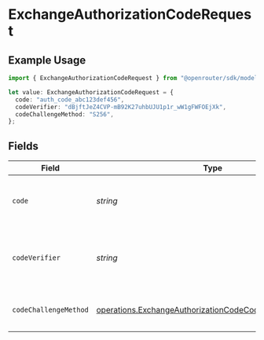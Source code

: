 # ExchangeAuthorizationCodeRequest

## Example Usage

```typescript
import { ExchangeAuthorizationCodeRequest } from "@openrouter/sdk/models/operations";

let value: ExchangeAuthorizationCodeRequest = {
  code: "auth_code_abc123def456",
  codeVerifier: "dBjftJeZ4CVP-mB92K27uhbUJU1p1r_wW1gFWFOEjXk",
  codeChallengeMethod: "S256",
};
```

## Fields

| Field                                                                                                                              | Type                                                                                                                               | Required                                                                                                                           | Description                                                                                                                        | Example                                                                                                                            |
| ---------------------------------------------------------------------------------------------------------------------------------- | ---------------------------------------------------------------------------------------------------------------------------------- | ---------------------------------------------------------------------------------------------------------------------------------- | ---------------------------------------------------------------------------------------------------------------------------------- | ---------------------------------------------------------------------------------------------------------------------------------- |
| `code`                                                                                                                             | *string*                                                                                                                           | :heavy_check_mark:                                                                                                                 | The authorization code received from the OAuth redirect                                                                            | auth_code_abc123def456                                                                                                             |
| `codeVerifier`                                                                                                                     | *string*                                                                                                                           | :heavy_minus_sign:                                                                                                                 | The code verifier if code_challenge was used in the authorization request                                                          | dBjftJeZ4CVP-mB92K27uhbUJU1p1r_wW1gFWFOEjXk                                                                                        |
| `codeChallengeMethod`                                                                                                              | [operations.ExchangeAuthorizationCodeCodeChallengeMethod](../../models/operations/exchangeauthorizationcodecodechallengemethod.md) | :heavy_minus_sign:                                                                                                                 | The method used to generate the code challenge                                                                                     | S256                                                                                                                               |